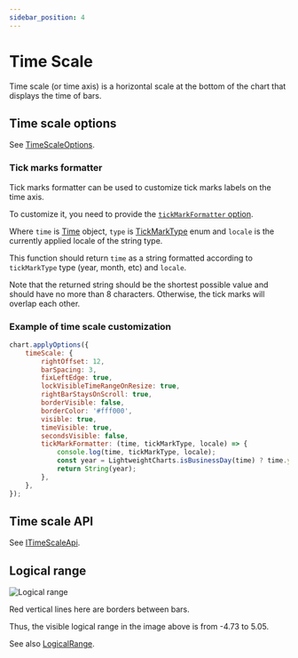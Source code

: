 ```yaml
---
sidebar_position: 4
---
```


# Time Scale

Time scale (or time axis) is a horizontal scale at the bottom of the chart that displays the time of bars.

## Time scale options

See [TimeScaleOptions](/api/interfaces/TimeScaleOptions).

### Tick marks formatter

Tick marks formatter can be used to customize tick marks labels on the time axis.

To customize it, you need to provide the [`tickMarkFormatter` option](/api/#tickmarkformatter).

Where `time` is [Time](/api/#time) object, `type` is [TickMarkType](./api/enums/TickMarkType) enum and `locale` is the currently applied locale of the string type.

This function should return `time` as a string formatted according to `tickMarkType` type (year, month, etc) and `locale`.

Note that the returned string should be the shortest possible value and should have no more than 8 characters. Otherwise, the tick marks will overlap each other.

### Example of time scale customization

```js
chart.applyOptions({
    timeScale: {
        rightOffset: 12,
        barSpacing: 3,
        fixLeftEdge: true,
        lockVisibleTimeRangeOnResize: true,
        rightBarStaysOnScroll: true,
        borderVisible: false,
        borderColor: '#fff000',
        visible: true,
        timeVisible: true,
        secondsVisible: false,
        tickMarkFormatter: (time, tickMarkType, locale) => {
            console.log(time, tickMarkType, locale);
            const year = LightweightCharts.isBusinessDay(time) ? time.year : new Date(time * 1000).getUTCFullYear();
            return String(year);
        },
    },
});
```

## Time scale API

See [ITimeScaleApi](/api/interfaces/ITimeScaleApi).

## Logical range

![Logical range](/img/logical-range.png "Logical range")

Red vertical lines here are borders between bars.

Thus, the visible logical range in the image above is from -4.73 to 5.05.

See also [LogicalRange](/api/#logicalrange).
